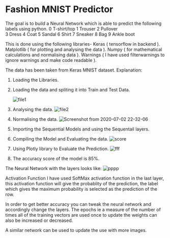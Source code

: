 # Fashion MNIST Predictor

The goal is to build a Neural Network which is able to predict the following labels using python.
   0 T-shirt/top
   1 Trouser
   2 Pullover  
   3 Dress 
   4 Coat 
   5 Sandal 
   6 Shirt 
   7 Sneaker
   8 Bag 
   9 Ankle boot
 
This is done using the following libraries-
    Keras ( tensorflow in backend ).
    Matplotlib ( for plotting and analysing the data ). 
    Numpy ( for mathematical calculations and  normalising data ).
    Warnings ( I have used filterwarnings to ignore warnings and make code readable ).
    
The data has been taken from Keras MNIST dataset.
Explanation:
   1. Loading the Libraries.
   2. Loading the data and spliting it into Train and Test Data.
   
      ![file1](https://user-images.githubusercontent.com/48138906/86389151-85e88f00-bcb3-11ea-914a-35dadf7062cc.png)
   3. Analysing the data.
      ![file2](https://user-images.githubusercontent.com/48138906/86389318-c21bef80-bcb3-11ea-9cba-7e73944467fc.png)
   4. Normalising the data.
      ![Screenshot from 2020-07-02 22-32-06](https://user-images.githubusercontent.com/48138906/86389413-e37cdb80-bcb3-11ea-82d0-163ede9a7206.png)
   5. Importing the Sequential Models and using the Sequentail layers.      
   6. Compiling the Model and Evaluating the data.
   ![score](https://user-images.githubusercontent.com/48138906/86392143-99e2bf80-bcb8-11ea-994d-35c775bbbdb4.png)
   7. Using Plotly library to Evaluate the Prediction.
      ![fff](https://user-images.githubusercontent.com/48138906/86389617-36569300-bcb4-11ea-8a9e-51fba06c31ed.png)
   8. The accuracy score of the model is 85%.
   
The Neural Network with the layers looks like: 
  ![pppp](https://user-images.githubusercontent.com/48138906/86389760-79b10180-bcb4-11ea-988d-56c26d4d073c.png)

Activation Function
 I have used SoftMax activation function in the last layer, this activation function will give the probablity of the prediction, the label which gives the maximum probability is selected as the prediction of the row.

 In order to get better accuracy you can tweak the neural network and accordingly change the layers. The epochs ie a measure of the number of times all of the training vectors are used once to update the weights can also be increased or decreased.

A similar network can be used to update the use with more images.
